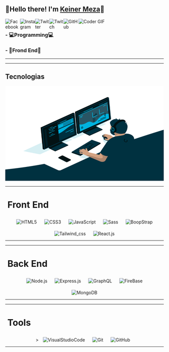 
## 👋Hello there! I'm [Keiner Meza][website]👦

<a href="https://www.facebook.com/Keinermeza2004">
  <img align="left" title="Facebook" width="47px" src="https://img.icons8.com/color/40/000000/facebook-new.png" />
</a>

<a href="https://www.instagram.com/keinermeza04/">
  <img align="left" title="Instagram" width="48px" src="https://img.icons8.com/fluent/48/000000/instagram-new.png"/>
</a>

<a href="https://twitter.com/Keiner_Meza04">
  <img align="left" title="Twitter" width="45px" src="https://raw.githubusercontent.com/peterthehan/peterthehan/master/assets/twitter.svg" />
</a>

<a href="https://www.twitch.tv/keinfloo">
  <img align="left" title="Twitch" width="45px" src="https://img.icons8.com/fluent/48/000000/twitch.png" />
</a>

<a href="https://github.com/KeinerMeza04">
  <img align="left" title="GitHub" width="48px" src="https://img.icons8.com/fluent/48/000000/github.png" />
</a>

<img src="https://media.giphy.com/media/SWoSkN6DxTszqIKEqv/giphy.gif" alt="Coder GIF" width="700" height="300">


### - 💻Programming💻

### - 🎯Frond End🎯


<!--Link-->
[website]: https://www.facebook.com/Keinermeza2004


<hr>

<hr>



## Tecnologias 

<img src="gif/code.gif" alt="gif" width="800" height="300">


<table><tr><td valign="top" width="33%">

# Front End
<div align="center">

<img style="margin: 10px" src="https://img.icons8.com/color/96/000000/html-5.png" alt="HTML5" height="80" title="Html5" />  

<img style="margin: 10px" src="https://img.icons8.com/color/96/000000/css3.png" alt="CSS3" height="80" title="Css3" />

<img style="margin: 10px" src="https://img.icons8.com/color/96/000000/javascript-logo-1.png" title="JavaScript" height="80" />

<img style="margin: 10px" src="https://img.icons8.com/color/96/000000/sass.png" title="Sass" height="80"/>  

<img style="margin: 10px" src="https://icons.getbootstrap.com/assets/img/icons-hero.png" title="BoopStrap" height="80"/>  

<img style="margin: 10px" src="https://tailwindcss.com/_next/static/media/tailwindcss-mark.cb8046c163f77190406dfbf4dec89848.svg" title="Tailwind_css" height="60"/> 

<img style="margin: 10px" src="https://img.icons8.com/color/96/000000/react-native.png" title="React.js" height="85" />  

  
</div></td>




<table><tr><td valign="top" width="33%">

# Back End  
<div align="center"> 

<img style="margin: 10px" src="https://profilinator.rishav.dev/skills-assets/nodejs-original-wordmark.svg" title="Node.js" height="100" />  

<img style="margin: 10px" src="https://profilinator.rishav.dev/skills-assets/express-original-wordmark.svg" title="Express.js" height="100" /> 

<img style="margin: 10px" src="https://img.icons8.com/color/96/000000/graphql.png" title="GraphQL" height="80" />  

<img style="margin: 10px" src="https://img.icons8.com/color/96/000000/google-firebase-console.png" title="FireBase" height="80" />  

<img style="margin: 10px" src="https://profilinator.rishav.dev/skills-assets/mongodb-original-wordmark.svg" title="MongoDB" height="85" />


<!-- <img style="margin: 10px" src="https://profilinator.rishav.dev/skills-assets/php-original.svg" alt="PHP" height="50" />   
<img style="margin: 10px" src="https://profilinator.rishav.dev/skills-assets/linux-original.svg" alt="Linux" height="50" />  
<img style="margin: 10px" src="https://profilinator.rishav.dev/skills-assets/nginx-original.svg" alt="Nginx" height="50" />  
<img style="margin: 10px" src="https://profilinator.rishav.dev/skills-assets/python-original.svg" alt="Python" height="50" />  
<img style="margin: 10px" src="https://profilinator.rishav.dev/skills-assets/git-scm-icon.svg" alt="Git" height="50" />  
<img style="margin: 10px" src="https://profilinator.rishav.dev/skills-assets/redux-original.svg" alt="Redux" height="50" />  
<img style="margin: 10px" src="https://profilinator.rishav.dev/skills-assets/gnu_bash-icon.svg" alt="Bash" height="50" />  
<img style="margin: 10px" src="https://profilinator.rishav.dev/skills-assets/cplusplus-original.svg" alt="C++" height="50" />  -->
</div></td>




<table><tr><td valign="top" width="33%">

# Tools
<div align="center">
>

<img style="margin: 10px" src="https://img.icons8.com/fluent/96/000000/visual-studio-code-2019.png" title="VisualStudioCode" height="80" />

<img style="margin: 10px" src="https://img.icons8.com/color/96/000000/git.png" alt="Git" height="80" />

<img style="margin: 10px" src="https://img.icons8.com/fluent/96/000000/github.png" alt="GitHub" height="80" />


</div></td>


